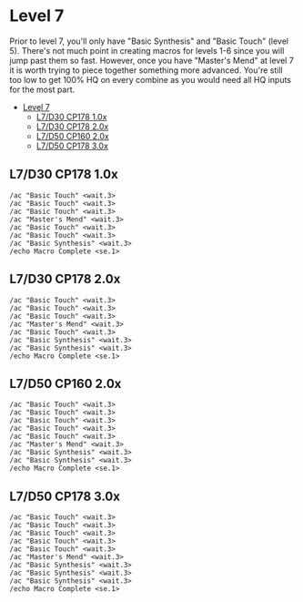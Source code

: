 # Level 7

Prior to level 7, you'll only have "Basic Synthesis" and "Basic Touch" (level 5).  There's not much point in creating macros for levels 1-6 since you will jump past them so fast.  However, once you have "Master's Mend" at level 7 it is worth trying to piece together something more advanced.  You're still too low to get 100% HQ on every combine as you would need all HQ inputs for the most part.

- [Level 7](#level-7)
  - [L7/D30 CP178 1.0x](#l7d30-cp178-10x)
  - [L7/D30 CP178 2.0x](#l7d30-cp178-20x)
  - [L7/D50 CP160 2.0x](#l7d50-cp160-20x)
  - [L7/D50 CP178 3.0x](#l7d50-cp178-30x)

## L7/D30 CP178 1.0x
```
/ac "Basic Touch" <wait.3>
/ac "Basic Touch" <wait.3>
/ac "Basic Touch" <wait.3>
/ac "Master's Mend" <wait.3>
/ac "Basic Touch" <wait.3>
/ac "Basic Touch" <wait.3>
/ac "Basic Synthesis" <wait.3>
/echo Macro Complete <se.1>
```

## L7/D30 CP178 2.0x
```
/ac "Basic Touch" <wait.3>
/ac "Basic Touch" <wait.3>
/ac "Basic Touch" <wait.3>
/ac "Master's Mend" <wait.3>
/ac "Basic Touch" <wait.3>
/ac "Basic Synthesis" <wait.3>
/ac "Basic Synthesis" <wait.3>
/echo Macro Complete <se.1>
```

## L7/D50 CP160 2.0x
```
/ac "Basic Touch" <wait.3>
/ac "Basic Touch" <wait.3>
/ac "Basic Touch" <wait.3>
/ac "Basic Touch" <wait.3>
/ac "Basic Touch" <wait.3>
/ac "Master's Mend" <wait.3>
/ac "Basic Synthesis" <wait.3>
/ac "Basic Synthesis" <wait.3>
/echo Macro Complete <se.1>
```

## L7/D50 CP178 3.0x
```
/ac "Basic Touch" <wait.3>
/ac "Basic Touch" <wait.3>
/ac "Basic Touch" <wait.3>
/ac "Basic Touch" <wait.3>
/ac "Basic Touch" <wait.3>
/ac "Master's Mend" <wait.3>
/ac "Basic Synthesis" <wait.3>
/ac "Basic Synthesis" <wait.3>
/ac "Basic Synthesis" <wait.3>
/echo Macro Complete <se.1>
```
